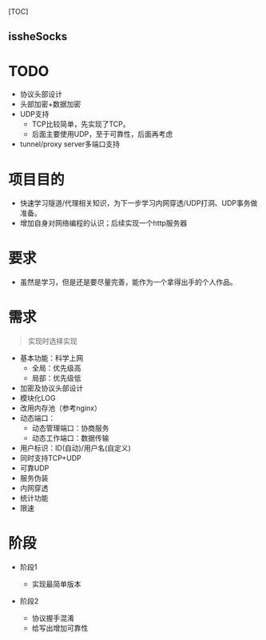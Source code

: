 
[TOC]

issheSocks
---

# TODO
* 协议头部设计
* 头部加密+数据加密
* UDP支持
  * TCP比较简单，先实现了TCP。
  * 后面主要使用UDP，至于可靠性，后面再考虑
* tunnel/proxy server多端口支持


# 项目目的
* 快速学习隧道/代理相关知识，为下一步学习内网穿透/UDP打洞、UDP事务做准备。
* 增加自身对网络编程的认识；后续实现一个http服务器

# 要求
* 虽然是学习，但是还是要尽量完善，能作为一个拿得出手的个人作品。

# 需求
> 实现时选择实现

* 基本功能：科学上网
  * 全局：优先级高
  * 局部：优先级低
* 加密及协议头部设计
* 模块化LOG
* 改用内存池（参考nginx）
* 动态端口：
  * 动态管理端口：协商服务
  * 动态工作端口：数据传输
* 用户标识：ID(自动)/用户名(自定义)
* 同时支持TCP+UDP
* 可靠UDP
* 服务伪装
* 内网穿透
* 统计功能
* 限速


# 阶段
* 阶段1
  * 实现最简单版本

* 阶段2
  * 协议握手混淆
  * 给写出增加可靠性